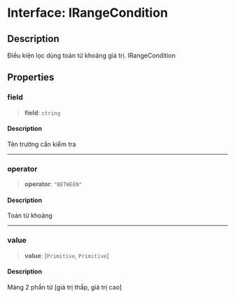 # Interface: IRangeCondition

## Description

Điều kiện lọc dùng toán tử khoảng giá trị.
IRangeCondition

## Properties

<a id="field"></a>

### field

> **field**: `string`

#### Description

Tên trường cần kiểm tra

---

<a id="operator"></a>

### operator

> **operator**: `"BETWEEN"`

#### Description

Toán tử khoảng

---

<a id="value"></a>

### value

> **value**: \[`Primitive`, `Primitive`\]

#### Description

Mảng 2 phần tử [giá trị thấp, giá trị cao]

